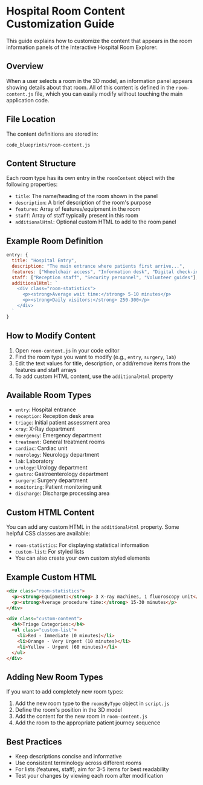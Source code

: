 # Hospital Room Content Customization Guide

This guide explains how to customize the content that appears in the room information panels of the Interactive Hospital Room Explorer.

## Overview

When a user selects a room in the 3D model, an information panel appears showing details about that room. All of this content is defined in the `room-content.js` file, which you can easily modify without touching the main application code.

## File Location

The content definitions are stored in:
```
code_blueprints/room-content.js
```

## Content Structure

Each room type has its own entry in the `roomContent` object with the following properties:

- `title`: The name/heading of the room shown in the panel
- `description`: A brief description of the room's purpose
- `features`: Array of features/equipment in the room
- `staff`: Array of staff typically present in this room
- `additionalHtml`: Optional custom HTML to add to the room panel

## Example Room Definition

```javascript
entry: {
  title: "Hospital Entry",
  description: "The main entrance where patients first arrive...",
  features: ["Wheelchair access", "Information desk", "Digital check-in kiosks"],
  staff: ["Reception staff", "Security personnel", "Volunteer guides"],
  additionalHtml: `
    <div class="room-statistics">
      <p><strong>Average wait time:</strong> 5-10 minutes</p>
      <p><strong>Daily visitors:</strong> 250-300</p>
    </div>
  `
}
```

## How to Modify Content

1. Open `room-content.js` in your code editor
2. Find the room type you want to modify (e.g., `entry`, `surgery`, `lab`)
3. Edit the text values for title, description, or add/remove items from the features and staff arrays
4. To add custom HTML content, use the `additionalHtml` property

## Available Room Types

- `entry`: Hospital entrance
- `reception`: Reception desk area
- `triage`: Initial patient assessment area
- `xray`: X-Ray department
- `emergency`: Emergency department
- `treatment`: General treatment rooms
- `cardiac`: Cardiac unit
- `neurology`: Neurology department
- `lab`: Laboratory
- `urology`: Urology department
- `gastro`: Gastroenterology department
- `surgery`: Surgery department
- `monitoring`: Patient monitoring unit
- `discharge`: Discharge processing area

## Custom HTML Content

You can add any custom HTML in the `additionalHtml` property. Some helpful CSS classes are available:

- `room-statistics`: For displaying statistical information
- `custom-list`: For styled lists
- You can also create your own custom styled elements

## Example Custom HTML

```html
<div class="room-statistics">
  <p><strong>Equipment:</strong> 3 X-ray machines, 1 fluoroscopy unit</p>
  <p><strong>Average procedure time:</strong> 15-30 minutes</p>
</div>

<div class="custom-content">
  <h4>Triage Categories:</h4>
  <ul class="custom-list">
    <li>Red - Immediate (0 minutes)</li>
    <li>Orange - Very Urgent (10 minutes)</li>
    <li>Yellow - Urgent (60 minutes)</li>
  </ul>
</div>
```

## Adding New Room Types

If you want to add completely new room types:

1. Add the new room type to the `roomsByType` object in `script.js`
2. Define the room's position in the 3D model
3. Add the content for the new room in `room-content.js`
4. Add the room to the appropriate patient journey sequence

## Best Practices

- Keep descriptions concise and informative
- Use consistent terminology across different rooms
- For lists (features, staff), aim for 3-5 items for best readability
- Test your changes by viewing each room after modification
